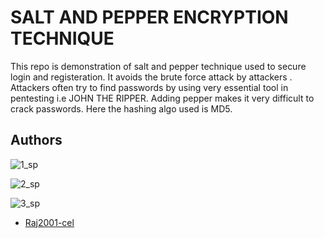 
# SALT AND PEPPER ENCRYPTION TECHNIQUE
This repo is demonstration of salt and pepper technique used to secure 
login and registeration. It avoids the brute force attack by attackers
. Attackers often try to find passwords by using very essential tool in 
pentesting i.e JOHN THE RIPPER. Adding pepper makes it very difficult to crack 
passwords. Here the hashing algo used is MD5.




## Authors
![1_sp](https://user-images.githubusercontent.com/62689742/159013598-3f04cbd2-cd73-439b-98db-569ce390ef82.png)



![2_sp](https://user-images.githubusercontent.com/62689742/159013637-5c626332-c354-4587-ac5e-a11d654e1869.png)


![3_sp](https://user-images.githubusercontent.com/62689742/159013673-f9dea145-69ac-4c83-984f-37dc8423c81c.png)


- [Raj2001-cel](https://github.com/Raj2001-cel)
